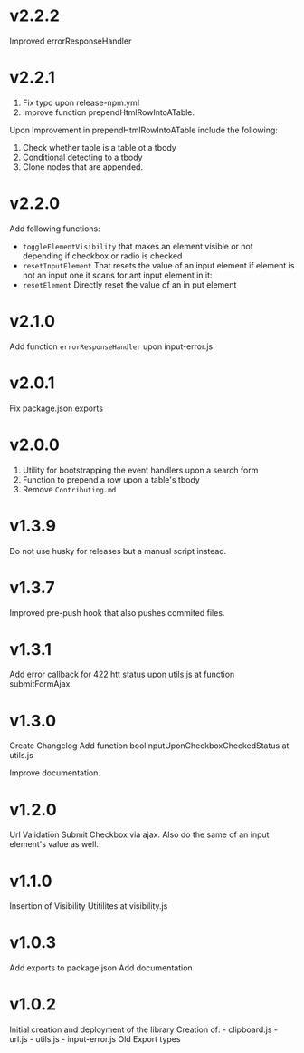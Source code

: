 # v2.2.2
Improved errorResponseHandler

# v2.2.1
1. Fix typo upon release-npm.yml
2. Improve function prependHtmlRowIntoATable. 

Upon Improvement in prependHtmlRowIntoATable include the following:

1. Check whether table is a table ot a tbody
2. Conditional detecting to a tbody
3. Clone nodes that are appended.

# v2.2.0
Add following functions:

* `toggleElementVisibility` that makes an element visible or not depending if checkbox or radio is checked
* `resetInputElement` That resets the value of an input element if element is not an input one it scans for ant input element in it:
* `resetElement` Directly reset the value of an in put element

# v2.1.0
Add function `errorResponseHandler` upon input-error.js

# v2.0.1
Fix package.json exports 

# v2.0.0
1. Utility for bootstrapping the event handlers upon a search form
2. Function to prepend a row upon a table's tbody
3. Remove `Contributing.md`

# v1.3.9
Do not use husky for releases but a manual script instead.

# v1.3.7
Improved pre-push hook that also pushes commited files.

# v1.3.1
Add error callback for 422 htt status upon utils.js at function  submitFormAjax.

# v1.3.0
Create Changelog
Add function boolInputUponCheckboxCheckedStatus at utils.js

Improve documentation.

# v1.2.0
Url Validation
Submit Checkbox via ajax. Also do the same of an input element's value as well.

# v1.1.0
Insertion of Visibility Utitilites at visibility.js

# v1.0.3
Add exports to package.json
Add documentation

# v1.0.2
Initial creation and deployment of the library
Creation of:
    - clipboard.js
    - url.js
    - utils.js
    - input-error.js
Old Export types
